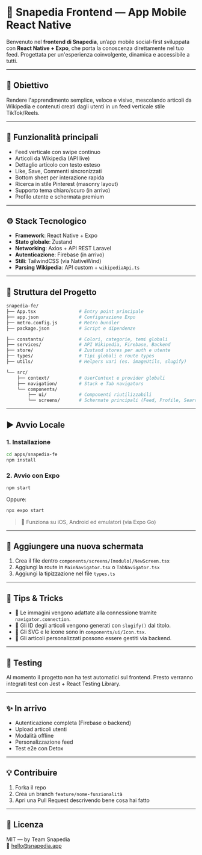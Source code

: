 # 📱 Snapedia Frontend — App Mobile React Native

Benvenuto nel **frontend di Snapedia**, un’app mobile social-first sviluppata con **React Native + Expo**, che porta la conoscenza direttamente nel tuo feed. Progettata per un'esperienza coinvolgente, dinamica e accessibile a tutti.

---

## 🎯 Obiettivo

Rendere l'apprendimento semplice, veloce e visivo, mescolando articoli da Wikipedia e contenuti creati dagli utenti in un feed verticale stile TikTok/Reels.

---

## 🚀 Funzionalità principali

- Feed verticale con swipe continuo
- Articoli da Wikipedia (API live)
- Dettaglio articolo con testo esteso
- Like, Save, Commenti sincronizzati
- Bottom sheet per interazione rapida
- Ricerca in stile Pinterest (masonry layout)
- Supporto tema chiaro/scuro (in arrivo)
- Profilo utente e schermata premium

---

## ⚙️ Stack Tecnologico

- **Framework**: React Native + Expo
- **Stato globale**: Zustand
- **Networking**: Axios + API REST Laravel
- **Autenticazione**: Firebase (in arrivo)
- **Stili**: TailwindCSS (via NativeWind)
- **Parsing Wikipedia**: API custom + `wikipediaApi.ts`

---

## 📂 Struttura del Progetto

```bash
snapedia-fe/
├── App.tsx                # Entry point principale
├── app.json               # Configurazione Expo
├── metro.config.js        # Metro bundler
├── package.json           # Script e dipendenze

├── constants/             # Colori, categorie, temi globali
├── services/              # API Wikipedia, Firebase, Backend
├── store/                 # Zustand stores per auth e utente
├── types/                 # Tipi globali e route types
├── utils/                 # Helpers vari (es. imageUtils, slugify)

└── src/
    ├── context/           # UserContext e provider globali
    ├── navigation/        # Stack e Tab navigators
    └── components/
        ├── ui/            # Componenti riutilizzabili
        └── screens/       # Schermate principali (Feed, Profile, Search, ecc.)
```

---

## ▶️ Avvio Locale

### 1. Installazione

```bash
cd apps/snapedia-fe
npm install
```

### 2. Avvio con Expo

```bash
npm start
```

Oppure:

```bash
npx expo start
```

> 📱 Funziona su iOS, Android ed emulatori (via Expo Go)

---

## 🔄 Aggiungere una nuova schermata

1. Crea il file dentro `components/screens/[modulo]/NewScreen.tsx`
2. Aggiungi la route in `MainNavigator.tsx` o `TabNavigator.tsx`
3. Aggiungi la tipizzazione nel file `types.ts`

---

## 🧠 Tips & Tricks

- 🔹 Le immagini vengono adattate alla connessione tramite `navigator.connection`.
- 🔹 Gli ID degli articoli vengono generati con `slugify()` dal titolo.
- 🔹 Gli SVG e le icone sono in `components/ui/Icon.tsx`.
- 🔹 Gli articoli personalizzati possono essere gestiti via backend.

---

## 🧪 Testing

Al momento il progetto non ha test automatici sul frontend. Presto verranno integrati test con Jest + React Testing Library.

---

## ✨ In arrivo

- Autenticazione completa (Firebase o backend)
- Upload articoli utenti
- Modalità offline
- Personalizzazione feed
- Test e2e con Detox

---

## 💡 Contribuire

1. Forka il repo
2. Crea un branch `feature/nome-funzionalità`
3. Apri una Pull Request descrivendo bene cosa hai fatto

---

## 📄 Licenza

MIT — by Team Snapedia  
📩 hello@snapedia.app